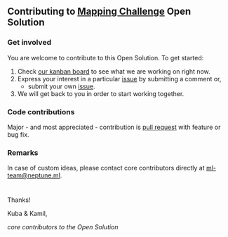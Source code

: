 ## Contributing to [Mapping Challenge](https://www.crowdai.org/challenges/mapping-challenge) Open Solution

### Get involved
You are welcome to contribute to this Open Solution. To get started:
1. Check [our kanban board](https://github.com/neptune-ml/open-solution-mapping-challenge/projects/1) to see what we are working on right now.
1. Express your interest in a particular [issue](https://github.com/neptune-ml/open-solution-mapping-challenge/issues) by submitting a comment or,
    * submit your own [issue](https://github.com/neptune-ml/open-solution-mapping-challenge/issues).
1. We will get back to you in order to start working together.

### Code contributions
Major - and most appreciated - contribution is [pull request](https://github.com/neptune-ml/open-solution-mapping-challenge/pulls) with feature or bug fix.

### Remarks
In case of custom ideas, please contact core contributors directly at ml-team@neptune.ml.
#

Thanks!

Kuba & Kamil,

*core contributors to the Open Solution*
